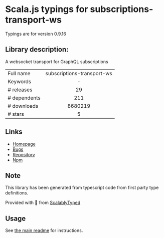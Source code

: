 
# Scala.js typings for subscriptions-transport-ws

Typings are for version 0.9.16

## Library description:
A websocket transport for GraphQL subscriptions

|                    |                 |
| ------------------ | :-------------: |
| Full name          | subscriptions-transport-ws |
| Keywords           | - |
| # releases         | 29 |
| # dependents       | 211 |
| # downloads        | 8680219 |
| # stars            | 5 |

## Links
- [Homepage](https://github.com/apollostack/subscriptions-transport-ws#readme)
- [Bugs](https://github.com/apollostack/subscriptions-transport-ws/issues)
- [Repository](https://github.com/apollostack/subscriptions-transport-ws)
- [Npm](https://www.npmjs.com/package/subscriptions-transport-ws)
    


## Note
This library has been generated from typescript code from first party type definitions.

Provided with :purple_heart: from [ScalablyTyped](https://github.com/oyvindberg/ScalablyTyped)

## Usage
See [the main readme](../../readme.md) for instructions.


